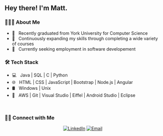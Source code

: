 <h2> Hey there! I'm Matt.</h2>

<h3> 👨🏻‍💻 About Me </h3>

- 🤔 &nbsp; Recently graduated from York University for Computer Science
- 💼 &nbsp; Continuously expanding my skills through completing a wide variety of courses
- 🌱 &nbsp; Currently seeking employment in software developement 

<h3>🛠 Tech Stack</h3>

- 💻 &nbsp; Java | SQL | C | Python 
- 🌐 &nbsp; HTML | CSS | JavaScript | Bootstrap | Node.js | Angular
- 🛢 &nbsp; Windows | Unix 
- 🔧 &nbsp; AWS | Git | Visual Studio | Eiffel | Android Studio | Eclipse

<br/>

<h3> 🤝🏻 Connect with Me </h3>

<p align="center">
<a href="https://www.linkedin.com/in/matthew-gardiner-046115119/"><img alt="LinkedIn" src="https://img.shields.io/badge/LinkedIn-Matt%20Gardiner-blue?style=flat-square&logo=linkedin"></a>
<a href="mailto:mgardiner1598@gmail.com"><img alt="Email" src="https://img.shields.io/badge/Email-mgardiner1598@gmail.com-blue?style=flat-square&logo=gmail"></a>
</p>


